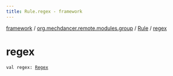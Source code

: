 ```yaml
---
title: Rule.regex - framework
---
```


[framework](../../index.html) / [org.mechdancer.remote.modules.group](../index.html) / [Rule](index.html) / [regex](./regex.html)

# regex

`val regex: `[`Regex`](https://kotlinlang.org/api/latest/jvm/stdlib/kotlin.text/-regex/index.html)